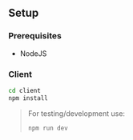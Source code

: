 ## Setup

### Prerequisites

- NodeJS

### Client

```bash
cd client
npm install
```

> For testing/development use:
>
> ```bash
> npm run dev
> ```
